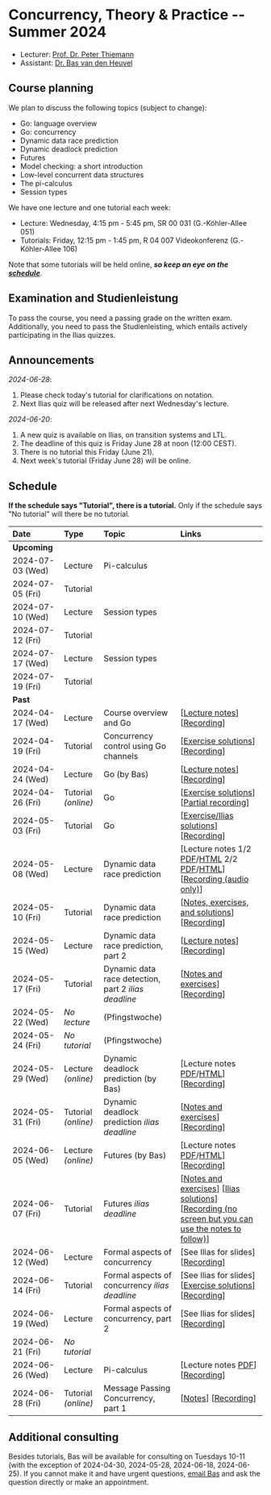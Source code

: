 # Concurrency, Theory & Practice -- Summer 2024

- Lecturer: [Prof. Dr. Peter Thiemann](/team/thiemann.md)
- Assistant: [Dr. Bas van den Heuvel](https://basvdheuvel.github.io/)

## Course planning

We plan to discuss the following topics (subject to change):

* Go: language overview
* Go: concurrency
* Dynamic data race prediction
* Dynamic deadlock prediction
* Futures
* Model checking: a short introduction
* Low-level concurrent data structures
* The pi-calculus
* Session types

We have one lecture and one tutorial each week:

- Lecture: Wednesday, 4:15 pm - 5:45 pm, SR 00 031 (G.-Köhler-Allee 051)
- Tutorials: Friday, 12:15 pm - 1:45 pm, R 04 007 Videokonferenz (G.-Köhler-Allee 106)

Note that some tutorials will be held online, ***so keep an eye on the [schedule](#schedule)***.

## Examination and Studienleistung

To pass the course, you need a passing grade on the written exam.
Additionally, you need to pass the Studienleisting, which entails actively participating in the Ilias quizzes.

## Announcements

*2024-06-28*:
1. Please check today's tutorial for clarifications on notation.
2. Next Ilias quiz will be released after next Wednesday's lecture.

*2024-06-20*:
1. A new quiz is available on Ilias, on transition systems
and LTL.
2. The deadline of this quiz is Friday June 28 at noon
(12:00 CEST).
3. There is no tutorial this Friday (June 21).
4. Next week's tutorial (Friday June 28) will be online.

## Schedule

**If the schedule says "Tutorial", there is a tutorial.**
Only if the schedule says "No tutorial" will there be no tutorial.

| Date | Type | Topic | Links |
|:-----|:-----|:------|:------|
| **Upcoming** | | | |
| 2024-07-03 (Wed) | Lecture | Pi-calculus | |
| 2024-07-05 (Fri) | Tutorial | | |
| 2024-07-10 (Wed) | Lecture | Session types | |
| 2024-07-12 (Fri) | Tutorial | | |
| 2024-07-17 (Wed) | Lecture | Session types | |
| 2024-07-19 (Fri) | Tutorial | | |
| **Past** | | | |
| 2024-04-17 (Wed) | Lecture | Course overview and Go | \[[Lecture notes](./concurrency/lec-01-concurrency-go.html)\] \[[Recording](https://archive.informatik.uni-freiburg.de/courses/proglang/2024-SS-Concurrency/2024-04-17-lecture-1.mp4)\] |
| 2024-04-19 (Fri) | Tutorial | Concurrency control using Go channels | \[[Exercise solutions](./concurrency/lec-01-exercises.zip)\] \[[Recording](https://archive.informatik.uni-freiburg.de/courses/proglang/2024-SS-Concurrency/2024-04-19-tutorial-1.mp4)\] |
| 2024-04-24 (Wed) | Lecture | Go (by Bas) | \[[Lecture notes](./concurrency/lec-02-concurrency-go.html)\] \[[Recording](https://archive.informatik.uni-freiburg.de/courses/proglang/2024-SS-Concurrency/2024-04-24-lecture-1.mp4)\] |
| 2024-04-26 (Fri) | Tutorial *(online)* | Go | \[[Exercise solutions](./concurrency/lec-02-exercises.zip)\] \[[Partial recording](https://archive.informatik.uni-freiburg.de/courses/proglang/2024-SS-Concurrency/2024-04-26-tutorial-1.mp4)\] |
| 2024-05-03 (Fri) | Tutorial | Go | \[[Exercise/Ilias solutions](./concurrency/lec-02-exercisesb.zip)\] \[[Recording](https://archive.informatik.uni-freiburg.de/courses/proglang/2024-SS-Concurrency/2024-05-03-tutorial-1.mp4)\] |
| 2024-05-08 (Wed) | Lecture | Dynamic data race prediction |  \[Lecture notes 1/2 [PDF](./concurrency/lec-03-data-race-01-overview.pdf)/[HTML](./concurrency/lec-03-data-race-01-overview.html) 2/2 [PDF](./concurrency/lec-03-data-race-02-hb-vc.pdf)/[HTML](./concurrency/lec-03-data-race-02-hb-vc.html)\] \[[Recording (audio only)](https://archive.informatik.uni-freiburg.de/courses/proglang/2024-SS-Concurrency/2024-05-08-lecture-1.mp4)\] |
| 2024-05-10 (Fri) | Tutorial | Dynamic data race prediction | \[[Notes, exercises, and solutions](./concurrency/lec-03-tutorial.html)\] \[[Recording](https://archive.informatik.uni-freiburg.de/courses/proglang/2024-SS-Concurrency/2024-05-10-tutorial-1.mp4)\] |
| 2024-05-15 (Wed) | Lecture | Dynamic data race prediction, part 2 | \[[Lecture notes](./concurrency/lec-02-data-race-04-lockset.pdf)\] \[[Recording](https://archive.informatik.uni-freiburg.de/courses/proglang/2024-SS-Concurrency/2024-05-15-lecture-1.mp4)\] |
| 2024-05-17 (Fri) | Tutorial | Dynamic data race detection, part 2 *ilias deadline* | \[[Notes and exercises](./concurrency/lec-04-tutorial.html)\] \[[Recording](https://archive.informatik.uni-freiburg.de/courses/proglang/2024-SS-Concurrency/2024-05-17-tutorial-1.mp4)\] |
| 2024-05-22 (Wed) | *No lecture* | (Pfingstwoche) | |
| 2024-05-24 (Fri) | *No tutorial* | (Pfingstwoche) | |
| 2024-05-29 (Wed) | Lecture *(online)* | Dynamic deadlock prediction (by Bas) | \[Lecture notes [PDF](./concurrency/lec-05-deadlock.pdf)/[HTML](./concurrency/lec-05-deadlock.html)\] \[[Recording](https://archive.informatik.uni-freiburg.de/courses/proglang/2024-SS-Concurrency/2024-05-29-lecture-1.mp4)\] |
| 2024-05-31 (Fri) | Tutorial *(online)* | Dynamic deadlock prediction *ilias deadline* | \[[Notes and exercises](./concurrency/lec-05-tutorial.html)\] \[[Recording](https://archive.informatik.uni-freiburg.de/courses/proglang/2024-SS-Concurrency/2024-05-31-tutorial-1.mp4)\] |
| 2024-06-05 (Wed) | Lecture *(online)* | Futures (by Bas) | \[Lecture notes [PDF](./concurrency/lec-06-futures.pdf)/[HTML](./concurrency/lec-06-futures.html)\] \[[Recording](https://archive.informatik.uni-freiburg.de/courses/proglang/2024-SS-Concurrency/2024-06-03-lecture-1.mp4)\] |
| 2024-06-07 (Fri) | Tutorial | Futures *ilias deadline* | \[[Notes and exercises](./concurrency/lec-06-tutorial.html)\] \[[Ilias solutions](./concurrency/lec-05-ilias.pdf)\] \[[Recording (no screen but you can use the notes to follow)](https://archive.informatik.uni-freiburg.de/courses/proglang/2024-SS-Concurrency/2024-06-07-tutorial-1.mp4)] |
| 2024-06-12 (Wed) | Lecture | Formal aspects of concurrency | \[See Ilias for slides\] \[[Recording](https://archive.informatik.uni-freiburg.de/courses/proglang/2024-SS-Concurrency/2024-06-12-lecture-1.mp4)\] |
| 2024-06-14 (Fri) | Tutorial | Formal aspects of concurrency *ilias deadline* | \[See Ilias for slides\] \[[Exercise solutions](./concurrency/lec-06-solution.go)\] \[[Recording](https://archive.informatik.uni-freiburg.de/courses/proglang/2024-SS-Concurrency/2024-06-14-tutorial-1.mp4)\] |
| 2024-06-19 (Wed) | Lecture | Formal aspects of concurrency, part 2 | \[See Ilias for slides\] \[[Recording](https://archive.informatik.uni-freiburg.de/courses/proglang/2024-SS-Concurrency/2024-06-19-lecture-1.mp4)\] |
| 2024-06-21 (Fri) | *No tutorial* | | |
| 2024-06-26 (Wed) | Lecture | Pi-calculus | \[Lecture notes [PDF](./concurrency/lec-10-message-passing.pdf)\] \[[Recording](https://archive.informatik.uni-freiburg.de/courses/proglang/2024-SS-Concurrency/2024-06-26-lecture-1.mp4)\] |
| 2024-06-28 (Fri) | Tutorial *(online)* | Message Passing Concurrency, part 1 | \[[Notes](./concurrency/lec-10-tutorial.html)\] \[[Recording](https://archive.informatik.uni-freiburg.de/courses/proglang/2024-SS-Concurrency/2024-06-28-tutorial-1.mp4)\] |

## Additional consulting
Besides tutorials, Bas will be available for consulting on Tuesdays 10-11 (with the exception of 2024-04-30, 2024-05-28, 2024-06-18, 2024-06-25).
If you cannot make it and have urgent questions, [email Bas](mailto:vdheuvel@informatik.uni-freiburg.de) and ask the question directly or make an appointment.
